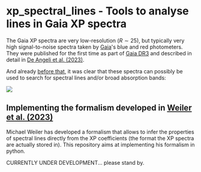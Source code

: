 # xp_spectral_lines - Tools to analyse lines in Gaia XP spectra

The Gaia XP spectra are very low-resolution ($R\sim25$), but typically very high signal-to-noise spectra taken by [Gaia](https://www.cosmos.esa.int/web/gaia/home)'s blue and red photometers. 
They were published for the first time as part of [Gaia DR3](https://www.cosmos.esa.int/web/gaia/data-release-3) and described in detail in [De Angeli et al. (2023)](https://doi.org/10.1051/0004-6361/202243680).

And already [before that](https://cosmos.esa.int/web/gaia/iow_20200812), it was clear that these spectra can possibly be used to search for spectral lines and/or broad absorption bands:

![](https://cosmos.esa.int/documents/29201/239681/IoW20200804_RPspectra_SpT_cycle3_b.png/dffe25a8-8860-bf8f-be11-b5680642e721?t=1595591435624)

## Implementing the formalism developed in [Weiler et al. (2023)](https://ui.adsabs.harvard.edu/abs/2023A%26A...671A..52W/abstract)

Michael Weiler has developed a formalism that allows to infer the properties of spectral lines directly from the XP coefficients (the format the XP spectra are actually stored in).
This repository aims at implementing his formalism in python. 

CURRENTLY UNDER DEVELOPMENT... please stand by.
